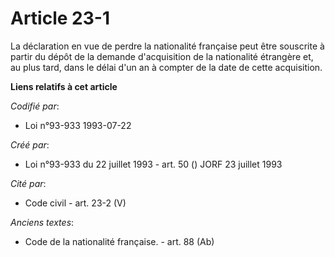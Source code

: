 # Article 23-1

La déclaration en vue de perdre la nationalité française peut être souscrite à partir du dépôt de la demande d'acquisition de
la nationalité étrangère et, au plus tard, dans le délai d'un an à compter de la date de cette acquisition.

**Liens relatifs à cet article**

_Codifié par_:

  - Loi n°93-933 1993-07-22

_Créé par_:

  - Loi n°93-933 du 22 juillet 1993 - art. 50 () JORF 23 juillet 1993

_Cité par_:

  - Code civil - art. 23-2 (V)

_Anciens textes_:

  - Code de la nationalité française. - art. 88 (Ab)

